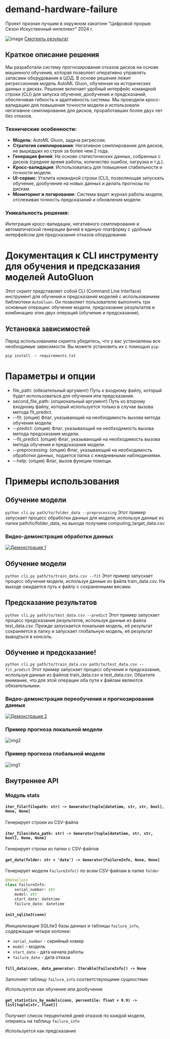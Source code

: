 # demand-hardware-failure

Проект признан лучшим в окружном хакатоне "Цифровой прорыв: Сезон Искуственный интеллект" 2024 г. 

![image](https://github.com/user-attachments/assets/a820da9a-67e8-4208-89d0-6763ca28a9f5)
[Смотреть результат](https://hacks-ai.ru/events/1077378)

## Краткое описание решения

Мы разработали систему прогнозирования отказов дисков на основе машинного обучения, которая позволяет оперативно управлять запасами оборудования в ЦОД. В основе решения лежит регрессионная модель AutoML Gluon, обученная на исторических данных о дисках. Решение включает удобный интерфейс командной строки (CLI) для запуска обучения, дообучения и предсказаний, обеспечивая гибкость и адаптивность системы. Мы проводили кросс-валидацию для повышения точности модели и использовали негативное семплирование для дисков, проработавших более двух лет без отказов.

### Технические особенности:
- **Модель**: AutoML Gluon, задача регрессии.
- **Стратегия семплирования**: Негативное семплирование для дисков, не вышедших из строя за более чем 2 года.
- **Генерация фичей**: На основе статистических данных, собранных с дисков (среднее время работы, количество ошибок, нагрузка и т.д.).
- **Кросс-валидация**: Использовалась для повышения стабильности и точности модели.
- **UI-сервис**: Утилита командной строки (CLI), позволяющая запускать обучение, дообучение на новых данных и делать прогнозы по дискам.
- **Мониторинг и логирование**: Система ведет журнал работы модели, отслеживая точность предсказаний и обновления модели.

### Уникальность решения:
Интеграция кросс-валидации, негативного семплирования и автоматической генерации фичей в единую платформу с удобным интерфейсом для предсказания отказов оборудования.


# Документация к CLI инструменту для обучения и предсказания моделей AutoGluon

Этот скрипт представляет собой CLI (Command Line Interface) инструмент для обучения и предсказания моделей с использованием библиотеки `AutoGluon`. Он позволяет пользователю выполнять три основные операции: обучение модели, предсказание результатов и комбинацию этих двух операций (обучение и предсказание).

## Установка зависимостей

Перед использованием скрипта убедитесь, что у вас установлены все необходимые зависимости. Вы можете установить их с помощью `pip`:

```bash
pip install -r requirements.txt
```

# Параметры и опции
- file_path: (обязательный аргумент) Путь к входному файлу, который будет использоваться для обучения или предсказания.
- second_file_path: (опциональный аргумент) Путь ко второму входному файлу, который используется только в случае вызова метода fit_predict.
- --fit: (опция) Флаг, указывающий на необходимость вызова метода обучения модели.
- --predict: (опция) Флаг, указывающий на необходимость вызова метода предсказания модели.
- --fit_predict: (опция) Флаг, указывающий на необходимость вызова метода обучения и предсказания модели.
- --preprocessing: (опция) Флаг, указывающий на необходимость обработки данных, подается папка с ежедневными наблюдениями.
- --help: (опция) Флаг, вызов функции помощи.

# Примеры использования
## Обучение модели

`python cli.py path/to/folder_data --preprocessing`
Этот пример запускает процесс обработки данных для модели, используя данные из папки path/to/folder_data, на выходе получаем computing_target_data.csv

### Видео-демонстрация обработки данных
[![Демонстрация 1](https://img.youtube.com/vi/Ad5VATd7qHU/0.jpg)](https://youtu.be/Ad5VATd7qHU)

## Обучение модели

`python cli.py path/to/train_data.csv --fit`
Этот пример запускает процесс обучения модели, используя данные из файла train_data.csv. На выходе ожидается путь к файлу с сохраненными весами.

## Предсказание результатов

`python cli.py path/to/test_data.csv --predict`
Этот пример запускает процесс предсказания результатов, используя данные из файла test_data.csv. Прежде запускается локальная модель, её результат сохраняется в папку и запускает глобальную модель, её результат выводться в консоль.

## Обучение и предсказание!

`python cli.py path/to/train_data.csv path/to/test_data.csv --fit_predict`
Этот пример запускает процесс обучения и предсказания, используя данные из файлов train_data.csv и test_data.csv. Обратите внимание, что для этой операции оба пути к файлам являются обязательными.

### Видео-демонстрация переобучения и прогнозирования данных
[![Демонстрация 2](https://img.youtube.com/vi/LsC4c8BewZY/0.jpg)](https://youtu.be/LsC4c8BewZY)

### Пример прогноза локальной модели
![img2](https://github.com/AGoldian/demand-hardware-failure/blob/production/src/local_model_output.png?raw=true)

### Пример прогноза глобальной модели
![img1](https://github.com/AGoldian/demand-hardware-failure/blob/production/src/global_model_output.png?raw=true)

## Внутреннее API

### Модуль stats

#### `iter_file(filepath: str) -> Generator[tuple[datetime, str, str, bool], None, None]`

Генерирует строки из CSV-файла

#### `iter_files(data_path: str) -> Generator[tuple[datetime, str, str, bool], None, None]`

Генерирует строки из папки с CSV-файлов

#### `get_data(folder: str = 'data') -> Generator[FailureInfo, None, None]`

Генерирует модели `FailureInfo()` по всем CSV-файлам в папке `folder` 

```python
@dataclass
class FailureInfo:
    serial_number: str
    model: str
    start_date: datetime
    failure_date: datetime
```

#### `init_sqlite3(conn)`

Инициализация SQLite3 базы данных и таблицы `failure_info`, содержащая четыре колонки:

- `serial_number` - серийный номер
- `model` - модель
- `start_date` - дата начала работы
- `failure_date` - дата отказа

#### `fill_data(conn, data_generator: Iterable[FailureInfo]) -> None`

Заполняет таблицу `failure_info` соответствующими сущностями

Используется как обучение или дообучение

#### `get_statistics_by_models(conn, percentile: float = 0.9) -> list[tuple[str, float]]`

Получает список перцентилей дней отказов по каждой модели, опираясь на таблицу `failure_info`

Используется как предсказание
